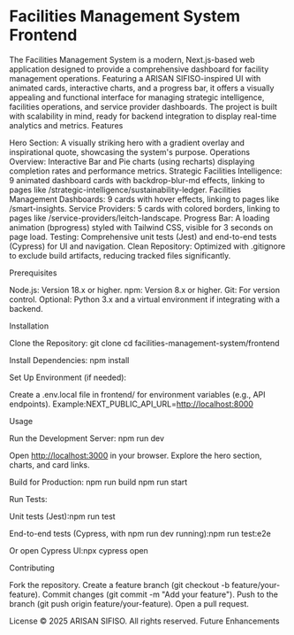 # Facilities Management System Frontend

The Facilities Management System is a modern, Next.js-based web application designed to provide a comprehensive dashboard for facility management operations. Featuring a ARISAN SIFISO-inspired UI with animated cards, interactive charts, and a progress bar, it offers a visually appealing and functional interface for managing strategic intelligence, facilities operations, and service provider dashboards. The project is built with scalability in mind, ready for backend integration to display real-time analytics and metrics.
Features

Hero Section: A visually striking hero with a gradient overlay and inspirational quote, showcasing the system's purpose.
Operations Overview: Interactive Bar and Pie charts (using recharts) displaying completion rates and performance metrics.
Strategic Facilities Intelligence: 9 animated dashboard cards with backdrop-blur-md effects, linking to pages like /strategic-intelligence/sustainability-ledger.
Facilities Management Dashboards: 9 cards with hover effects, linking to pages like /smart-insights.
Service Providers: 5 cards with colored borders, linking to pages like /service-providers/leitch-landscape.
Progress Bar: A loading animation (bprogress) styled with Tailwind CSS, visible for 3 seconds on page load.
Testing: Comprehensive unit tests (Jest) and end-to-end tests (Cypress) for UI and navigation.
Clean Repository: Optimized with .gitignore to exclude build artifacts, reducing tracked files significantly.

Prerequisites

Node.js: Version 18.x or higher.
npm: Version 8.x or higher.
Git: For version control.
Optional: Python 3.x and a virtual environment if integrating with a backend.

Installation

Clone the Repository:
git clone <repository-url>
cd facilities-management-system/frontend

Install Dependencies:
npm install

Set Up Environment (if needed):

Create a .env.local file in frontend/ for environment variables (e.g., API endpoints).
Example:NEXT_PUBLIC_API_URL=<http://localhost:8000>

Usage

Run the Development Server:
npm run dev

Open <http://localhost:3000> in your browser.
Explore the hero section, charts, and card links.

Build for Production:
npm run build
npm run start

Run Tests:

Unit tests (Jest):npm run test

End-to-end tests (Cypress, with npm run dev running):npm run test:e2e

Or open Cypress UI:npx cypress open

Contributing

Fork the repository.
Create a feature branch (git checkout -b feature/your-feature).
Commit changes (git commit -m "Add your feature").
Push to the branch (git push origin feature/your-feature).
Open a pull request.

License
© 2025 ARISAN SIFISO. All rights reserved.
Future Enhancements
